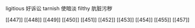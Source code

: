 




ligitious 好诉讼
tarnish 使暗淡
filthy 肮脏污秽

[[447]]
[[448]]
[[449]]
[[450]]
[[451]]
[[452]]
[[453]]
[[454]]
[[455]]
[[457]]
